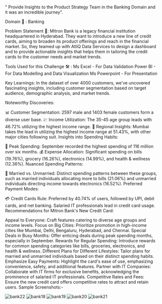 " Provide Insights to the Product Strategy Team in the Banking Domain and it was an incredible journey".

Domain 🏦 : Banking 

Problem Statement 🎯: 
Mitron Bank is a legacy financial institution headquartered in Hyderabad. They want to introduce a new line of credit cards, aiming to broaden its product offerings and reach in the financial market. So, they teamed up with AtliQ Data Services to design a dashboard and to provide actionable insights that helps them in tailoring the credit cards to the customer needs and market trends.

Tools Used for this Challenge 🛠 :
Ms Excel - For Data Validation 
Power BI - For Data Modelling and Data Visualization 
Ms Powerpoint - For Presentation 


Key Learnings: In the dataset of over 4000 customers, we've uncovered fascinating insights, including customer segmentation based on target audience, demographic analysis, and market trends.

Noteworthy Discoveries:

📊 Customer Segmentation: 2597 male and 1403 female customers form a diverse user base.
💹 Income Utilization: The 35-45 age group leads with 46.72% utilizing the highest income range.
🌆 Regional Insights: Mumbai takes the lead in utilizing the highest income range at 51.43%, with other major cities following suit.
Insights into Spending Habits:

📅 Peak Spending: September recorded the highest spending of 116 million over six months.
💰 Expense Allocation: Significant spending on bills (19.76%), grocery (16.26%), electronics (14.99%), and health & wellness (12.36%).
Nuanced Spending Patterns:

💑 Married vs. Unmarried: Distinct spending patterns between these groups, such as married individuals allocating more to bills (21.06%) and unmarried individuals directing income towards electronics (16.52%).
Preferred Payment Modes:

💳 Credit Cards Rule: Preferred by 40.74% of users, followed by UPI, debit cards, and net banking. Salaried IT professionals lead in credit card usage.
Recommendations for Mitron Bank's New Credit Card:

Appeal to Everyone: Craft features catering to diverse age groups and income levels.
Focus on Big Cities: Prioritize promotion in high-income cities like Mumbai, Delhi, Bengaluru, Hyderabad, and Chennai.
Special Deals in Busy Months: Offer enticing deals during peak spending months, especially in September.
Rewards for Regular Spending: Introduce rewards for common spending categories like bills, groceries, electronics, and health & wellness.
Different Plans for Different Lifestyles: Tailor plans for married and unmarried individuals based on their distinct spending habits.
Emphasize Easy Payments: Highlight the card's ease of use, emphasizing convenience, safety, and additional features.
Partner with IT Companies: Collaborate with IT firms for exclusive benefits, acknowledging the prominence of salaried IT professionals.
Competitive Rates and Fees: Ensure the new credit card offers competitive rates to attract and retain users.
Sample Screenshots:-

![bank22](https://github.com/user-attachments/assets/824a5964-7837-46d0-ab7f-500667af6904)
![bank18](https://github.com/user-attachments/assets/f6ff917e-2ec2-4f6a-9a8f-49081d8434b7)
![bank19](https://github.com/user-attachments/assets/77e06b50-e2e6-4aea-a91c-5bb27b5bb87d)
![bank20](https://github.com/user-attachments/assets/e9853ade-3c97-46db-bda3-e0433e9e9789)
![bank21](https://github.com/user-attachments/assets/440d873a-3f40-4079-9a6e-72be8583757d)



